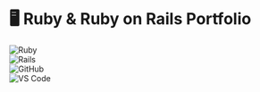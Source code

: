 # 🖥️ Ruby & Ruby on Rails Portfolio  
![Ruby](https://img.shields.io/badge/Ruby-CC342D?style=for-the-badge&logo=ruby&logoColor=white)  
![Rails](https://img.shields.io/badge/Ruby%20on%20Rails-CC0000?style=for-the-badge&logo=ruby-on-rails&logoColor=white)  
![GitHub](https://img.shields.io/badge/github-%23121011.svg?style=for-the-badge&logo=github&logoColor=white)  
![VS Code](https://img.shields.io/badge/Visual%20Studio%20Code-0078d7.svg?style=for-the-badge&logo=visual-studio-code&logoColor=white)  
